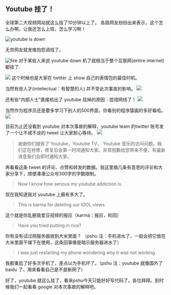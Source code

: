 Youtube 挂了！
---


全球第二大视频网站就这么挂了10分钟以上了。
各路网友纷纷出来表示，这个怎么办啊，让我还怎么上班，怎么学习啊！

![youtube is down](http://cdn2.51ulong.com/18-10-17/53342164.jpg)

无奈网友就发推抱怨调戏了。

![fire](http://cdn2.51ulong.com/18-10-17/66587278.jpg)
对于某些人来说 youtube down 机了就相当于整个互联网(entire internet)都挂了.

![](http://cdn2.51ulong.com/18-10-17/62083754.jpg)
这个时候也是大家在 twitter 上 show 自己的表情包的最佳时机。

当然有些人才(intellectual：有智慧的人) 并不受此次事故的影响。
![](http://cdn2.51ulong.com/18-10-17/59131773.jpg)

还有些“内部人士”直接给出了 youtube 挂掉的原因：拔错网线了！
![](http://cdn2.51ulong.com/18-10-17/77274430.jpg)

当然作为程序员还是要多学习下别人的500界面，你看别的程序猿画的多好看哈。
![](http://cdn2.51ulong.com/18-10-17/23562772.jpg)

目前为止还没看到 youtube 对本次事故的解释，youtube team 的twitter 账号发了一个让不咸不谈的 tweet 让大家耐心等待。
![](http://cdn2.51ulong.com/18-10-17/14545767.jpg)

>谢谢你们报告了 Youtube，Youtube TV， Youtube 音乐的访问问题。我们正在抢修，修复后会第一时间通知大家。非常抱歉给您带来不便，有最新消息我们会即时通知大家。

再看看这条 tweet 的评论、点赞和转发的数据。我这里摘几条有意思的评论和大家分享下，顺便凑凑公众号300字的字数限制。

>Now I know how serious my youtube addiction is. 

现在我知道我对 youtube 上瘾有多大了。

> This is karma for deleting our IDOL views

这个就是你乱删我爱豆视频的报应（karma：报应，轮回）

> Have you tried putting in rice?

你有没有试过把服务器放到大米里面？ （pshu 注：手机进水了，一般会把它放在大米里面干燥下在使用，这条回事像是暗示服务器进水了）

> I was just restarting my phone wondering why it was not working

我都重启了好多次手机了，差点以为手机坏了。（pshu 注：youtube 就像国外了 baidu 了，用来看看自己是不是断网了）

好了，youtube 就这么挂了，看来pshu今天只能好好写代码了。各位拜拜。到时候我们一起看看 google 对本次事故的解释吧。
<!--stackedit_data:
eyJoaXN0b3J5IjpbLTU1Mzk3NDg5MywxNzg2MDEyMDM4LC0xMD
k0MzkwODE0LDEyODcxMTYzLC0xNzExNjMyMTU5XX0=
-->
